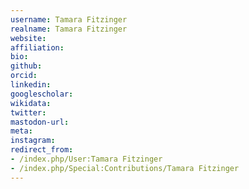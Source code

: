 ```yaml
---
username: Tamara Fitzinger
realname: Tamara Fitzinger
website: 
affiliation: 
bio: 
github: 
orcid: 
linkedin: 
googlescholar: 
wikidata: 
twitter: 
mastodon-url: 
meta:
instagram:
redirect_from:
- /index.php/User:Tamara Fitzinger
- /index.php/Special:Contributions/Tamara Fitzinger
---
```


